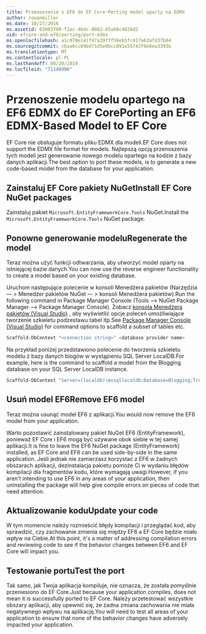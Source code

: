 ```yaml
---
title: Przenoszenie z EF6 do EF Core-Porting model oparty na EDMX
author: rowanmiller
ms.date: 10/27/2016
ms.assetid: 63003709-f1ec-4bdc-8083-65a60c4826d2
uid: efcore-and-ef6/porting/port-edmx
ms.openlocfilehash: a1c978e141f47a39fff59eb5fc417a63afd37b04
ms.sourcegitcommit: cbaa6cc89bd71d5e0bcc891e55743f0e8ea3393b
ms.translationtype: MT
ms.contentlocale: pl-PL
ms.lasthandoff: 09/20/2019
ms.locfileid: "71148996"
---
```

# <a name="porting-an-ef6-edmx-based-model-to-ef-core"></a><span data-ttu-id="e472c-102">Przenoszenie modelu opartego na EF6 EDMX do EF Core</span><span class="sxs-lookup"><span data-stu-id="e472c-102">Porting an EF6 EDMX-Based Model to EF Core</span></span>

<span data-ttu-id="e472c-103">EF Core nie obsługuje formatu pliku EDMX dla modeli.</span><span class="sxs-lookup"><span data-stu-id="e472c-103">EF Core does not support the EDMX file format for models.</span></span> <span data-ttu-id="e472c-104">Najlepszą opcją przenoszenia tych modeli jest generowanie nowego modelu opartego na kodzie z bazy danych aplikacji.</span><span class="sxs-lookup"><span data-stu-id="e472c-104">The best option to port these models, is to generate a new code-based model from the database for your application.</span></span>

## <a name="install-ef-core-nuget-packages"></a><span data-ttu-id="e472c-105">Zainstaluj EF Core pakiety NuGet</span><span class="sxs-lookup"><span data-stu-id="e472c-105">Install EF Core NuGet packages</span></span>

<span data-ttu-id="e472c-106">Zainstaluj pakiet `Microsoft.EntityFrameworkCore.Tools` NuGet.</span><span class="sxs-lookup"><span data-stu-id="e472c-106">Install the `Microsoft.EntityFrameworkCore.Tools` NuGet package.</span></span>

## <a name="regenerate-the-model"></a><span data-ttu-id="e472c-107">Ponowne generowanie modelu</span><span class="sxs-lookup"><span data-stu-id="e472c-107">Regenerate the model</span></span>

<span data-ttu-id="e472c-108">Teraz można użyć funkcji odtwarzania, aby utworzyć model oparty na istniejącej bazie danych.</span><span class="sxs-lookup"><span data-stu-id="e472c-108">You can now use the reverse engineer functionality to create a model based on your existing database.</span></span>

<span data-ttu-id="e472c-109">Uruchom następujące polecenie w konsoli Menedżera pakietów (Narzędzia — > Menedżer pakietów NuGet — > konsoli Menedżera pakietów).</span><span class="sxs-lookup"><span data-stu-id="e472c-109">Run the following command in Package Manager Console (Tools –> NuGet Package Manager –> Package Manager Console).</span></span> <span data-ttu-id="e472c-110">Zobacz [konsola Menedżera pakietów (Visual Studio)](../../core/miscellaneous/cli/powershell.md) , aby wyświetlić opcje poleceń umożliwiające tworzenie szkieletu podzestawu tabel itp.</span><span class="sxs-lookup"><span data-stu-id="e472c-110">See [Package Manager Console (Visual Studio)](../../core/miscellaneous/cli/powershell.md) for command options to scaffold a subset of tables etc.</span></span>

``` powershell
Scaffold-DbContext "<connection string>" <database provider name>
```

<span data-ttu-id="e472c-111">Na przykład poniżej przedstawiono polecenie do tworzenia szkieletu modelu z bazy danych blogów w wystąpieniu SQL Server LocalDB.</span><span class="sxs-lookup"><span data-stu-id="e472c-111">For example, here is the command to scaffold a model from the Blogging database on your SQL Server LocalDB instance.</span></span>

``` powershell
Scaffold-DbContext "Server=(localdb)\mssqllocaldb;Database=Blogging;Trusted_Connection=True;" Microsoft.EntityFrameworkCore.SqlServer
```

## <a name="remove-ef6-model"></a><span data-ttu-id="e472c-112">Usuń model EF6</span><span class="sxs-lookup"><span data-stu-id="e472c-112">Remove EF6 model</span></span>

<span data-ttu-id="e472c-113">Teraz można usunąć model EF6 z aplikacji.</span><span class="sxs-lookup"><span data-stu-id="e472c-113">You would now remove the EF6 model from your application.</span></span>

<span data-ttu-id="e472c-114">Warto pozostawić zainstalowany pakiet NuGet EF6 (EntityFramework), ponieważ EF Core i EF6 mogą być używane obok siebie w tej samej aplikacji.</span><span class="sxs-lookup"><span data-stu-id="e472c-114">It is fine to leave the EF6 NuGet package (EntityFramework) installed, as EF Core and EF6 can be used side-by-side in the same application.</span></span> <span data-ttu-id="e472c-115">Jeśli jednak nie zamierzasz korzystać z EF6 w żadnych obszarach aplikacji, dezinstalacja pakietu pomoże Ci w wydaniu błędów kompilacji dla fragmentów kodu, które wymagają uwagi.</span><span class="sxs-lookup"><span data-stu-id="e472c-115">However, if you aren't intending to use EF6 in any areas of your application, then uninstalling the package will help give compile errors on pieces of code that need attention.</span></span>

## <a name="update-your-code"></a><span data-ttu-id="e472c-116">Aktualizowanie kodu</span><span class="sxs-lookup"><span data-stu-id="e472c-116">Update your code</span></span>

<span data-ttu-id="e472c-117">W tym momencie należy rozmieścić błędy kompilacji i przeglądać kod, aby sprawdzić, czy zachowanie zmienia się między EF6 a EF Core będzie miało wpływ na Ciebie.</span><span class="sxs-lookup"><span data-stu-id="e472c-117">At this point, it's a matter of addressing compilation errors and reviewing code to see if the behavior changes between EF6 and EF Core will impact you.</span></span>

## <a name="test-the-port"></a><span data-ttu-id="e472c-118">Testowanie portu</span><span class="sxs-lookup"><span data-stu-id="e472c-118">Test the port</span></span>

<span data-ttu-id="e472c-119">Tak samo, jak Twoja aplikacja kompiluje, nie oznacza, że została pomyślnie przeniesiono do EF Core.</span><span class="sxs-lookup"><span data-stu-id="e472c-119">Just because your application compiles, does not mean it is successfully ported to EF Core.</span></span> <span data-ttu-id="e472c-120">Należy przetestować wszystkie obszary aplikacji, aby upewnić się, że żadna zmiana zachowania nie miała negatywnego wpływu na aplikację.</span><span class="sxs-lookup"><span data-stu-id="e472c-120">You will need to test all areas of your application to ensure that none of the behavior changes have adversely impacted your application.</span></span>
